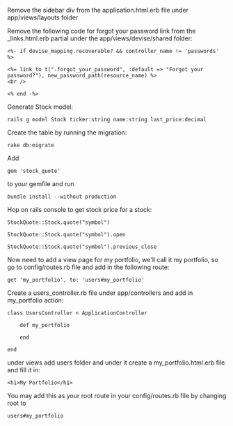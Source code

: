 Remove the sidebar div from the application.html.erb file under app/views/layouts folder

Remove the following code for forgot your password link from the _links.html.erb partial 
under the app/views/devise/shared folder:

    <%- if devise_mapping.recoverable? && controller_name != 'passwords' %>

    <%= link_to t(".forgot_your_password", :default => "Forgot your password?"), new_password_path(resource_name) %>
    <br />

    <% end -%>

Generate Stock model:

    rails g model Stock ticker:string name:string last_price:decimal

Create the table by running the migration:

    rake db:migrate

Add 

    gem 'stock_quote' 

to your gemfile and run 

    bundle install --without production

Hop on rails console to get stock price for a stock:

    StockQuote::Stock.quote("symbol")

    StockQuote::Stock.quote("symbol").open

    StockQuote::Stock.quote("symbol").previous_close

Now need to add a view page for my portfolio, we'll call it my portfolio, so go to config/routes.rb file 
and add in the following route:

    get 'my_portfolio', to: 'users#my_portfolio'

Create a users_controller.rb file under app/controllers and add in my_portfolio action:

    class UsersController < ApplicationController

        def my_portfolio

        end

    end

under views add users folder and under it create a my_portfolio.html.erb file and fill it in:

    <h1>My Portfolio</h1>

You may add this as your root route in your config/routes.rb file by changing root to 

    users#my_portfolio
    